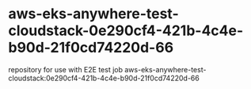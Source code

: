 # aws-eks-anywhere-test-cloudstack-0e290cf4-421b-4c4e-b90d-21f0cd74220d-66
repository for use with E2E test job aws-eks-anywhere-test-cloudstack:0e290cf4-421b-4c4e-b90d-21f0cd74220d-66
